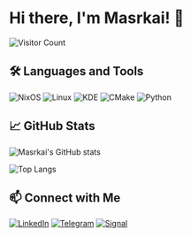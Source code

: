 # Hi there, I'm Masrkai! 👋

![Visitor Count](https://komarev.com/ghpvc/?username=Masrkai&color=blueviolet&style=flat-square)


## 🛠️ Languages and Tools

![NixOS](https://img.shields.io/badge/-NixOS-5277C3?style=flat-square&logo=nixos&logoColor=white)
![Linux](https://img.shields.io/badge/-Linux-FCC624?style=flat-square&logo=linux&logoColor=black)
![KDE](https://img.shields.io/badge/-KDE-1D99F3?style=flat-square&logo=kde&logoColor=white)
![CMake](https://img.shields.io/badge/-CMake-064F8C?style=flat-square&logo=cmake&logoColor=white)
![Python](https://img.shields.io/badge/-Python-3776AB?style=flat-square&logo=python&logoColor=white)

## 📈 GitHub Stats

![Masrkai's GitHub stats](https://github-readme-stats.vercel.app/api?username=Masrkai&show_icons=true&theme=dark)

![Top Langs](https://github-readme-stats.vercel.app/api/top-langs/?username=Masrkai&layout=compact&theme=dark)

## 📫 Connect with Me
[![LinkedIn](https://img.shields.io/badge/-LinkedIn-0A66C2?style=flat-square&logo=LinkedIn&logoColor=white)](https://www.linkedin.com/in/ahmed-allam-476097315/)
[![Telegram](https://img.shields.io/badge/-Telegram-2CA5E0?style=flat-square&logo=telegram&logoColor=white)](https://t.me/A47A47)
[![Signal](https://img.shields.io/badge/-Signal-3A76F0?style=flat-square&logo=signal&logoColor=white)](https://signal.me/#eu/ZJzAOV39RtIYVVvCYlrXnKDzHHaNsg5CpoUWtDLIz1FbprH2ThBEZYG2Ol6wNU3B)